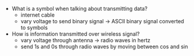 - What is a symbol when talking about transmitting data?
  - internet cable
  - vary voltage to send binary signal -> ASCII binary signal converted to symbols
- How is information transmitted over wireless signal?
  - vary voltage through antenna -> radio waves in hertz 
  - send 1s and 0s through radio waves by moving between cos and sin 
